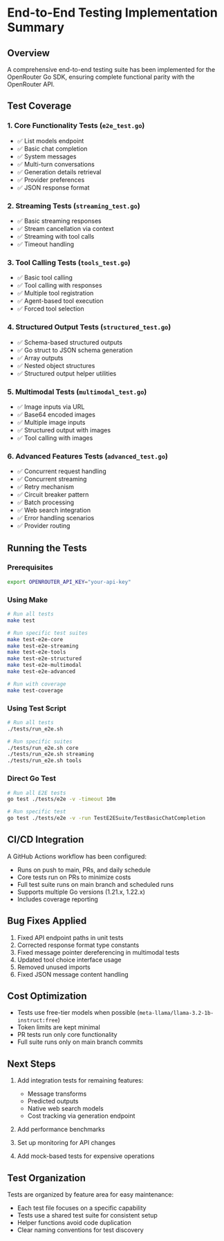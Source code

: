 # End-to-End Testing Implementation Summary

## Overview

A comprehensive end-to-end testing suite has been implemented for the OpenRouter Go SDK, ensuring complete functional parity with the OpenRouter API.

## Test Coverage

### 1. Core Functionality Tests (`e2e_test.go`)
- ✅ List models endpoint
- ✅ Basic chat completion
- ✅ System messages
- ✅ Multi-turn conversations
- ✅ Generation details retrieval
- ✅ Provider preferences
- ✅ JSON response format

### 2. Streaming Tests (`streaming_test.go`)
- ✅ Basic streaming responses
- ✅ Stream cancellation via context
- ✅ Streaming with tool calls
- ✅ Timeout handling

### 3. Tool Calling Tests (`tools_test.go`)
- ✅ Basic tool calling
- ✅ Tool calling with responses
- ✅ Multiple tool registration
- ✅ Agent-based tool execution
- ✅ Forced tool selection

### 4. Structured Output Tests (`structured_test.go`)
- ✅ Schema-based structured outputs
- ✅ Go struct to JSON schema generation
- ✅ Array outputs
- ✅ Nested object structures
- ✅ Structured output helper utilities

### 5. Multimodal Tests (`multimodal_test.go`)
- ✅ Image inputs via URL
- ✅ Base64 encoded images
- ✅ Multiple image inputs
- ✅ Structured output with images
- ✅ Tool calling with images

### 6. Advanced Features Tests (`advanced_test.go`)
- ✅ Concurrent request handling
- ✅ Concurrent streaming
- ✅ Retry mechanism
- ✅ Circuit breaker pattern
- ✅ Batch processing
- ✅ Web search integration
- ✅ Error handling scenarios
- ✅ Provider routing

## Running the Tests

### Prerequisites
```bash
export OPENROUTER_API_KEY="your-api-key"
```

### Using Make
```bash
# Run all tests
make test

# Run specific test suites
make test-e2e-core
make test-e2e-streaming
make test-e2e-tools
make test-e2e-structured
make test-e2e-multimodal
make test-e2e-advanced

# Run with coverage
make test-coverage
```

### Using Test Script
```bash
# Run all tests
./tests/run_e2e.sh

# Run specific suites
./tests/run_e2e.sh core
./tests/run_e2e.sh streaming
./tests/run_e2e.sh tools
```

### Direct Go Test
```bash
# Run all E2E tests
go test ./tests/e2e -v -timeout 10m

# Run specific test
go test ./tests/e2e -v -run TestE2ESuite/TestBasicChatCompletion
```

## CI/CD Integration

A GitHub Actions workflow has been configured:
- Runs on push to main, PRs, and daily schedule
- Core tests run on PRs to minimize costs
- Full test suite runs on main branch and scheduled runs
- Supports multiple Go versions (1.21.x, 1.22.x)
- Includes coverage reporting

## Bug Fixes Applied

1. Fixed API endpoint paths in unit tests
2. Corrected response format type constants
3. Fixed message pointer dereferencing in multimodal tests
4. Updated tool choice interface usage
5. Removed unused imports
6. Fixed JSON message content handling

## Cost Optimization

- Tests use free-tier models when possible (`meta-llama/llama-3.2-1b-instruct:free`)
- Token limits are kept minimal
- PR tests run only core functionality
- Full suite runs only on main branch commits

## Next Steps

1. Add integration tests for remaining features:
   - Message transforms
   - Predicted outputs
   - Native web search models
   - Cost tracking via generation endpoint

2. Add performance benchmarks

3. Set up monitoring for API changes

4. Add mock-based tests for expensive operations

## Test Organization

Tests are organized by feature area for easy maintenance:
- Each test file focuses on a specific capability
- Tests use a shared test suite for consistent setup
- Helper functions avoid code duplication
- Clear naming conventions for test discovery